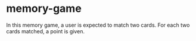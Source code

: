 # memory-game
In this memory game, a user is expected to match two cards. For each two cards matched, a point is given.
